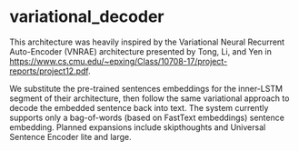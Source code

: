# variational_decoder

This architecture was heavily inspired by the Variational Neural Recurrent Auto-Encoder (VNRAE) architecture presented by Tong, Li, and Yen in https://www.cs.cmu.edu/~epxing/Class/10708-17/project-reports/project12.pdf.

We substitute the pre-trained sentences embeddings for the inner-LSTM segment of their architecture, then follow the same variational approach to decode the embedded sentence back into text. The system currently supports only a bag-of-words (based on FastText embeddings) sentence embedding. Planned expansions include skipthoughts and Universal Sentence Encoder lite and large.
